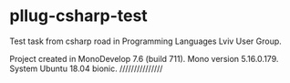 # pllug-csharp-test
Test task from csharp road in Programming Languages Lviv User Group.

Project created in MonoDevelop 7.6 (build 711).
Mono version 5.16.0.179.
System Ubuntu 18.04 bionic.
///////////////
